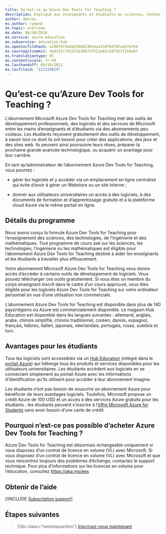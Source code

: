 ```yaml
---
title: Qu’est-ce qu’Azure Dev Tools for Teaching ?
description: Explique aux enseignants et étudiants en sciences, technologies, ingénierie et mathématiques les avantages du programme Azure Dev Tools for Teaching.
author: denrea
ms.author: rymend
ms.topic: overview
ms.date: 06/30/2020
ms.service: azure-education
ms.subservice: education-hub
ms.openlocfilehash: a106f6f4a9a539b8139c6a423d70d78faa97e769
ms.sourcegitcommit: da9335cf42321b180757521e62c28f917f1b9a07
ms.translationtype: HT
ms.contentlocale: fr-FR
ms.lasthandoff: 08/16/2021
ms.locfileid: "122229029"
---
```

# <a name="what-is-azure-dev-tools-for-teaching"></a>Qu’est-ce qu’Azure Dev Tools for Teaching ?

L’abonnement Microsoft Azure Dev Tools for Teaching met des outils de développement professionnels, des logiciels et des services de Microsoft entre les mains d’enseignants et d’étudiants via des abonnements peu coûteux. Les étudiants reçoivent gratuitement des outils de développement, à savoir tout ce dont ils ont besoin pour créer des applications, des jeux et des sites web. Ils peuvent ainsi poursuivre leurs rêves, préparer la prochaine grande avancée technologique, ou acquérir un avantage pour leur carrière.

En tant qu’administrateur de l’abonnement Azure Dev Tools for Teaching, vous pourrez :

- gérer les logiciels et y accéder via un emplacement en ligne centralisé qui évite d’avoir à gérer un Webstore ou un site interne ;

- donner aux utilisateurs universitaires un accès à des logiciels, à des documents de formation et d’apprentissage gratuits et à la plateforme cloud Azure via le même portail en ligne.

## <a name="program-details"></a>Détails du programme

Nous avons conçu la formule Azure Dev Tools for Teaching pour l’enseignement des sciences, des technologies, de l’ingénierie et des mathématiques. Tout programme de cours axé sur les sciences, les technologies, l’ingénierie ou les mathématiques est éligible pour l’abonnement Azure Dev Tools for Teaching destiné à aider les enseignants et les étudiants à travailler plus efficacement. 

Votre abonnement Microsoft Azure Dev Tools for Teaching vous donne accès d’accéder à certains outils de développement de logiciels. Vous pouvez télécharger ces outils gratuitement. Si vous êtes un membre du corps enseignant inscrit dans le cadre d’un cours approuvé, vous êtes éligible pour les logiciels Azure Dev Tools for Teaching sur votre ordinateur personnel en vue d’une utilisation non commerciale.

L’abonnement Azure Dev Tools for Teaching est disponible dans plus de 140 pays/régions où Azure est commercialement disponible. Le magasin Hub Education est disponible dans les langues suivantes : allemand, anglais, arabe, chinois simplifié, chinois traditionnel, coréen, danois, espagnol, français, hébreu, italien, japonais, néerlandais, portugais, russe, suédois et turc.

## <a name="student-benefits"></a>Avantages pour les étudiants

Tous les logiciels sont accessibles via un [Hub Education](https://azureforeducation.microsoft.com/devtools) (intégré dans le [portail Azure](https://portal.azure.com/)) qui héberge tous les produits et services disponibles pour les utilisateurs universitaires. Les étudiants accèdent aux logiciels en se connectant simplement au portail Azure avec les informations d’identification qu’ils utilisent pour accéder à leur abonnement Imagine.

Les étudiants n’ont pas besoin de souscrire un abonnement Azure pour bénéficier de leurs avantages logiciels. Toutefois, Microsoft propose un crédit Azure de 100 USD et un accès à des services Azure gratuits pour les étudiants : les étudiants peuvent s’inscrire à l’[offre Microsoft Azure for Students](azure-students-program.md) sans avoir besoin d’une carte de crédit.

## <a name="why-cant-i-purchase-azure-dev-tools-for-teaching"></a>Pourquoi n’est-ce pas possible d’acheter Azure Dev Tools for Teaching ?
Azure Dev Tools for Teaching est désormais échangeable uniquement si vous disposez d’un contrat de licence en volume (VL) avec Microsoft.  Si vous disposez d’un contrat de licence en volume (VL) avec Microsoft et que vous rencontrez toujours des problèmes d’échange, contactez le support technique.  Pour plus d’informations sur les licences en volume pour l’éducation, consultez https://aka.ms/ees

## <a name="getting-help"></a>Obtenir de l’aide

[!INCLUDE [Subscription support](../../../includes/edu-dev-tools-program-support.md)]

## <a name="next-steps"></a>Étapes suivantes

> [!div class="nextstepaction"]
> [Inscrivez-vous maintenant](enroll-renew-subscription.md)
